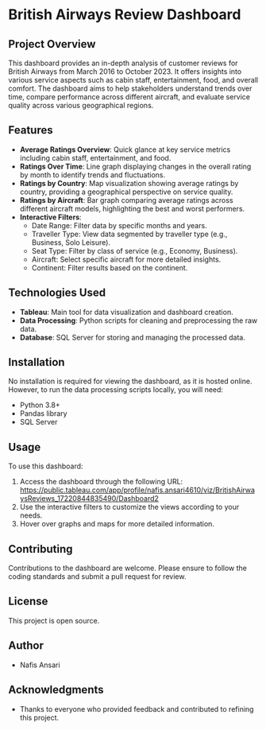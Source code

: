 # British Airways Review Dashboard  
 
## Project Overview   
This dashboard provides an in-depth analysis of customer reviews for British Airways from March 2016 to October 2023. It offers insights into various service aspects such as cabin staff,  entertainment, food, and overall comfort. The dashboard aims to help stakeholders understand trends over time, compare performance across different aircraft, and evaluate service quality across various geographical regions. 

## Features 
- **Average Ratings Overview**: Quick glance at key service metrics including cabin staff, entertainment, and food.
- **Ratings Over Time**: Line graph displaying changes in the overall rating by month to identify trends and fluctuations.
- **Ratings by Country**: Map visualization showing average ratings by country, providing a geographical perspective on service quality.
- **Ratings by Aircraft**: Bar graph comparing average ratings across different aircraft models, highlighting the best and worst performers.
- **Interactive Filters**: 
  - Date Range: Filter data by specific months and years. 
  - Traveller Type: View data segmented by traveller type (e.g., Business, Solo Leisure). 
  - Seat Type: Filter by class of service (e.g., Economy, Business).
  - Aircraft: Select specific aircraft for more detailed insights. 
  - Continent: Filter results based on the continent.

## Technologies Used 
- **Tableau**: Main tool for data visualization and dashboard creation.
- **Data Processing**: Python scripts for cleaning and preprocessing the raw data.
- **Database**: SQL Server for storing and managing the processed data.

## Installation
No installation is required for viewing the dashboard, as it is hosted online. However, to run the data processing scripts locally, you will need: 
- Python 3.8+ 
- Pandas library
- SQL Server 

## Usage
To use this dashboard:
1. Access the dashboard through the following URL: https://public.tableau.com/app/profile/nafis.ansari4610/viz/BritishAirwaysReviews_17220844835490/Dashboard2
2. Use the interactive filters to customize the views according to your needs.
3. Hover over graphs and maps for more detailed information.

## Contributing
Contributions to the dashboard are welcome. Please ensure to follow the coding standards and submit a pull request for review.

## License
This project is open source.

## Author
- Nafis Ansari

## Acknowledgments
- Thanks to everyone who provided feedback and contributed to refining this project.
